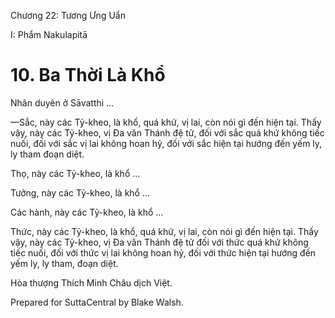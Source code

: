  

Chương 22: Tương Ưng Uẩn

I: Phẩm Nakulapitā

# 10\. Ba Thời Là Khổ

Nhân duyên ở Sāvatthi …

—Sắc, này các Tỷ-kheo, là khổ, quá khứ, vị lai, còn nói gì đến hiện tại. Thấy vậy, này các Tỷ-kheo, vị Ða văn Thánh đệ tử, đối với sắc quá khứ không tiếc nuối, đối với sắc vị lai không hoan hỷ, đối với sắc hiện tại hướng đến yếm ly, ly tham đoạn diệt.

Thọ, này các Tỷ-kheo, là khổ …

Tưởng, này các Tỷ-kheo, là khổ …

Các hành, này các Tỷ-kheo, là khổ …

Thức, này các Tỷ-kheo, là khổ, quá khứ, vị lai, còn nói gì đến hiện tại. Thấy vậy, này các Tỷ-kheo, vị Ða văn Thánh đệ tử đối với thức quá khứ không tiếc nuối, đối với thức vị lai không hoan hỷ, đối với thức hiện tại hướng đến yếm ly, ly tham, đoạn diệt.

Hòa thượng Thích Minh Châu dịch Việt.

Prepared for SuttaCentral by Blake Walsh.